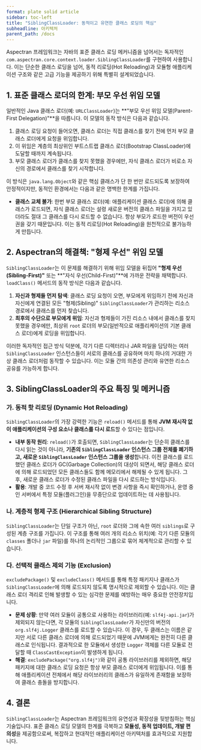 ```yaml
---
format: plate solid article
sidebar: toc-left
title: "SiblingClassLoader: 동적이고 유연한 클래스 로딩의 핵심"
subheadline: 아키텍처
parent_path: /docs
---
```


Aspectran 프레임워크는 자바의 표준 클래스 로딩 메커니즘을 넘어서는 독자적인 `com.aspectran.core.context.loader.SiblingClassLoader`를 구현하여 사용합니다. 이는 단순한 클래스 로딩을 넘어, 동적 리로딩(Hot Reloading)과 모듈형 애플리케이션 구조와 같은 고급 기능을 제공하기 위해 특별히 설계되었습니다.

## 1. 표준 클래스 로더의 한계: 부모 우선 위임 모델

일반적인 Java 클래스 로더(예: `URLClassLoader`)는 **"부모 우선 위임 모델(Parent-First Delegation)"**을 따릅니다. 이 모델의 동작 방식은 다음과 같습니다.

1.  클래스 로딩 요청이 들어오면, 클래스 로더는 직접 클래스를 찾기 전에 먼저 부모 클래스 로더에게 요청을 위임합니다.
2.  이 위임은 계층의 최상위인 부트스트랩 클래스 로더(Bootstrap ClassLoader)에 도달할 때까지 계속됩니다.
3.  부모 클래스 로더가 클래스를 찾지 못했을 경우에만, 자식 클래스 로더가 비로소 자신의 경로에서 클래스를 찾기 시작합니다.

이 방식은 `java.lang.Object`와 같은 핵심 클래스가 단 한 번만 로드되도록 보장하여 안정적이지만, 동적인 환경에서는 다음과 같은 명백한 한계를 가집니다.

-   **클래스 교체 불가**: 한번 부모 클래스 로더(예: 애플리케이션 클래스 로더)에 의해 클래스가 로드되면, 자식 클래스 로더는 설령 새로운 버전의 클래스 파일을 가지고 있더라도 절대 그 클래스를 다시 로드할 수 없습니다. 항상 부모가 로드한 버전이 우선권을 갖기 때문입니다. 이는 동적 리로딩(Hot Reloading)을 원천적으로 불가능하게 만듭니다.

## 2. Aspectran의 해결책: "형제 우선" 위임 모델

`SiblingClassLoader`는 이 문제를 해결하기 위해 위임 모델을 뒤집어 **"형제 우선(Sibling-First)"** 또는 **"자식 우선(Child-First)"**에 가까운 전략을 채택합니다. `loadClass()` 메서드의 동작 방식은 다음과 같습니다.

1.  **자신과 형제들 먼저 탐색**: 클래스 로딩 요청이 오면, 부모에게 위임하기 전에 자신과 자신에게 연결된 모든 "형제(Sibling)" `SiblingClassLoader`가 관리하는 리소스 경로에서 클래스를 먼저 찾습니다.
2.  **최후의 수단으로 부모에게 위임**: 자신과 형제들이 가진 리소스 내에서 클래스를 찾지 못했을 경우에만, 최상위 `root` 로더의 부모(일반적으로 애플리케이션의 기본 클래스 로더)에게 로딩을 위임합니다.

이러한 독자적인 접근 방식 덕분에, 각기 다른 디렉터리나 JAR 파일을 담당하는 여러 `SiblingClassLoader` 인스턴스들이 서로의 클래스를 공유하며 마치 하나의 거대한 가상 클래스 로더처럼 동작할 수 있습니다. 이는 모듈 간의 의존성 관리와 유연한 리소스 공유를 가능하게 합니다.

## 3. SiblingClassLoader의 주요 특징 및 메커니즘

### 가. 동적 핫 리로딩 (Dynamic Hot Reloading)

`SiblingClassLoader`의 가장 강력한 기능은 `reload()` 메서드를 통해 **JVM 재시작 없이 애플리케이션의 구성 요소나 클래스를 다시 로드**할 수 있다는 점입니다.

-   **내부 동작 원리**: `reload()`가 호출되면, `SiblingClassLoader`는 단순히 클래스를 다시 읽는 것이 아니라, **기존의 `SiblingClassLoader` 인스턴스 그룹 전체를 폐기하고, 새로운 `SiblingClassLoader` 인스턴스 그룹을 생성**합니다. 이전 클래스를 로드했던 클래스 로더가 GC(Garbage Collection)의 대상이 되면서, 해당 클래스 로더에 의해 로드되었던 모든 클래스들도 함께 메모리에서 해제될 수 있게 됩니다. 그 후, 새로운 클래스 로더가 수정된 클래스 파일을 다시 로드하는 방식입니다.
-   **활용**: 개발 중 코드 수정 후 서버 재시작 없이 변경 사항을 즉시 확인하거나, 운영 중인 서버에서 특정 모듈(플러그인)을 무중단으로 업데이트하는 데 사용됩니다.

### 나. 계층적 형제 구조 (Hierarchical Sibling Structure)

`SiblingClassLoader`는 단일 구조가 아닌, `root` 로더와 그에 속한 여러 `siblings`로 구성된 계층 구조를 가집니다. 이 구조를 통해 여러 개의 리소스 위치(예: 각기 다른 모듈의 `classes` 폴더나 `jar` 파일)를 하나의 논리적인 그룹으로 묶어 체계적으로 관리할 수 있습니다.

### 다. 선택적 클래스 제외 기능 (Exclusion)

`excludePackage()` 및 `excludeClass()` 메서드를 통해 특정 패키지나 클래스가 `SiblingClassLoader`에 의해 로드되지 않도록 명시적으로 제외할 수 있습니다. 이는 클래스 로더 격리로 인해 발생할 수 있는 심각한 문제를 예방하는 매우 중요한 안전장치입니다.

-   **문제 상황**: 만약 여러 모듈이 공통으로 사용하는 라이브러리(예: `slf4j-api.jar`)가 제외되지 않는다면, 각 모듈의 `SiblingClassLoader`가 자신만의 버전의 `org.slf4j.Logger` 클래스를 로드할 수 있습니다. 이 경우, 두 클래스는 이름은 같지만 서로 다른 클래스 로더에 의해 로드되었기 때문에 JVM에게는 완전히 다른 클래스로 인식됩니다. 결과적으로 한 모듈에서 생성한 `Logger` 객체를 다른 모듈로 전달할 때 `ClassCastException`이 발생하게 됩니다.
-   **해결**: `excludePackage("org.slf4j")`와 같이 공통 라이브러리를 제외하면, 해당 패키지에 대한 클래스 로딩 요청은 항상 부모 클래스 로더에게 위임됩니다. 이를 통해 애플리케이션 전체에서 해당 라이브러리의 클래스가 유일하게 존재함을 보장하여 클래스 충돌을 방지합니다.

## 4. 결론

`SiblingClassLoader`는 Aspectran 프레임워크의 유연성과 확장성을 뒷받침하는 핵심 기술입니다. 표준 클래스 로딩 모델의 한계를 극복하고 **모듈성, 동적 업데이트, 개발 편의성**을 제공함으로써, 복잡하고 현대적인 애플리케이션 아키텍처를 효과적으로 지원합니다.